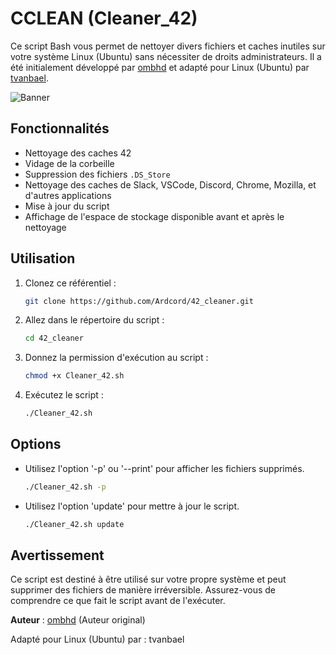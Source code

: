 # CCLEAN (Cleaner_42)

Ce script Bash vous permet de nettoyer divers fichiers et caches inutiles sur votre système Linux (Ubuntu) sans nécessiter de droits administrateurs. Il a été initialement développé par [ombhd](https://github.com/ombhd) et adapté pour Linux (Ubuntu) par [tvanbael](https://github.com/tvanbael).

![Banner](banner.png)

## Fonctionnalités

- Nettoyage des caches 42
- Vidage de la corbeille
- Suppression des fichiers `.DS_Store`
- Nettoyage des caches de Slack, VSCode, Discord, Chrome, Mozilla, et d'autres applications
- Mise à jour du script
- Affichage de l'espace de stockage disponible avant et après le nettoyage

## Utilisation

1. Clonez ce référentiel :

   ```bash
   git clone https://github.com/Ardcord/42_cleaner.git
   ```

2. Allez dans le répertoire du script :

    ```bash
    cd 42_cleaner
    ```

3. Donnez la permission d'exécution au script :

    ```bash
    chmod +x Cleaner_42.sh
    ```

4. Exécutez le script :

    ```bash
    ./Cleaner_42.sh
    ```

## Options

  - Utilisez l'option '-p' ou '--print' pour afficher les fichiers supprimés.

    ```bash
    ./Cleaner_42.sh -p
    ```

  - Utilisez l'option 'update' pour mettre à jour le script.

    ```bash
    ./Cleaner_42.sh update
    ```

## Avertissement

Ce script est destiné à être utilisé sur votre propre système et peut supprimer des fichiers de manière irréversible. Assurez-vous de comprendre ce que fait le script avant de l'exécuter.


**Auteur** : [ombhd](https://github.com/ombhd) (Auteur original)

Adapté pour Linux (Ubuntu) par : tvanbael

